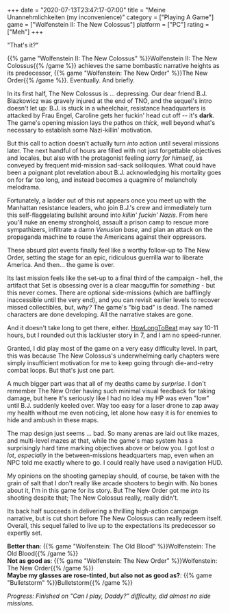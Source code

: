 +++
date = "2020-07-13T23:47:17-07:00"
title = "Meine Unannehmlichkeiten (my inconvenience)"
category = ["Playing A Game"]
game = ["Wolfenstein II: The New Colossus"]
platform = ["PC"]
rating = ["Meh"]
+++

"That's it?"

{{% game "Wolfenstein II: The New Colossus" %}}Wolfenstein II: The New Colossus{{% /game %}} achieves the same bombastic narrative heights as its predecessor, {{% game "Wolfenstein: The New Order" %}}The New Order{{% /game %}}.  Eventually.  And briefly.

In its first half, The New Colossus is ... depressing.  Our dear friend B.J. Blazkowicz was gravely injured at the end of TNO, and the sequel's intro doesn't let up: B.J. is stuck in a wheelchair, resistance headquarters is attacked by Frau Engel, Caroline gets her fuckin' head cut off -- it's <b>dark</b>.  The game's opening mission lays the pathos on <i>thick</i>, well beyond what's necessary to establish some Nazi-killin' motivation.

But this call to action doesn't actually turn <i>into</i> action until several missions later.  The next handful of hours are filled with not just forgettable objectives and locales, but also with the protagonist feeling <i>sorry for himself</i>, as conveyed by frequent mid-mission sad-sack soliloquies.  What could have been a poignant plot revelation about B.J. acknowledging his mortality goes on for far too long, and instead becomes a quagmire of melancholy melodrama.

Fortunately, a ladder out of this rut appears once you meet up with the Manhattan resistance leaders, who join B.J.'s crew and immediately turn this self-flaggelating bullshit around into <i>killin' fuckin' Nazis</i>.  From here you'll nuke an enemy stronghold, assault a prison camp to rescue more sympathizers, infiltrate a damn <i>Venusian base</i>, and plan an attack on the propaganda machine to rouse the Americans against their oppressors.

These absurd plot events finally feel like a worthy follow-up to The New Order, setting the stage for an epic, ridiculous guerrilla war to liberate America.  And then... the game is over.

Its last mission feels like the set-up to a final third of the campaign - hell, the artifact that Set is obsessing over is a clear macguffin for <i>something</i> - but this never comes.  There are optional side-missions (which are bafflingly inaccessible until the very end), and you can revisit earlier levels to recover missed collectibles, but, <i>why?</i>  The game's "big bad" is dead.  The named characters are done developing.  All the narrative stakes are gone.

And it doesn't take long to get there, either.  <a href="https://howlongtobeat.com/game?id=46420">HowLongToBeat</a> may say 10-11 hours, but I rounded out this lackluster story in 7, and I am no speed-runner.

Granted, I did play most of the game on a very easy difficulty level.  In part, this was because The New Colossus's underwhelming early chapters were simply insufficient motivation for me to keep going through die-and-retry combat loops.  But that's just one part.

A much bigger part was that all of my deaths came by <i>surprise</i>.  I don't remember The New Order having such minimal visual feedback for taking damage, but here it's seriously like I had no idea my HP was even "low" until B.J. suddenly keeled over.  Way too easy for a laser drone to zap away my health without me even noticing, let alone how easy it is for enemies to hide and ambush in these maps.

The map design just seems ... bad.  So many arenas are laid out like mazes, and multi-level mazes at that, while the game's map system has a surprisingly hard time marking objectives above or below you.  I got lost <i>a lot</i>, <i>especially</i> in the between-missions headquarters map, even when an NPC told me exactly where to go.  I could really have used a navigation HUD.

My opinions on the shooting gameplay should, of course, be taken with the grain of salt that I don't really like arcade shooters to begin with.  No bones about it, I'm in this game for its story.  But The New Order got me <i>into</i> its shooting despite that; The New Colossus really, really didn't.

Its back half succeeds in delivering a thrilling high-action campaign narrative, but is cut short before The New Colossus can really redeem itself.  Overall, this sequel failed to live up to the expectations its predecessor so expertly set.

<b>Better than</b>: {{% game "Wolfenstein: The Old Blood" %}}Wolfenstein: The Old Blood{{% /game %}}  
<b>Not as good as</b>: {{% game "Wolfenstein: The New Order" %}}Wolfenstein: The New Order{{% /game %}}  
<b>Maybe my glasses are rose-tinted, but also not as good as?</b>: {{% game "Bulletstorm" %}}Bulletstorm{{% /game %}}

<i>Progress: Finished on "Can I play, Daddy?" difficulty, did almost no side missions.</i>
